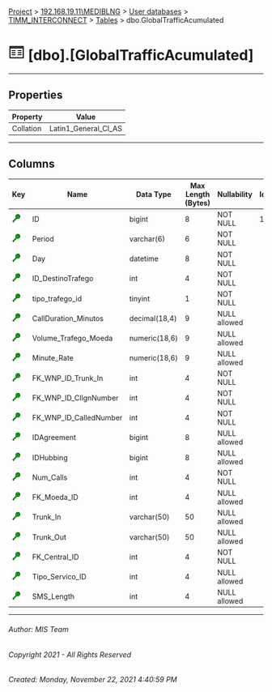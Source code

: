 #### 

[Project](../../../../index.md) > [192.168.19.11\\MEDIBLNG](../../../index.md) > [User databases](../../index.md) > [TIMM_INTERCONNECT](../index.md) > [Tables](Tables.md) > dbo.GlobalTrafficAcumulated

# ![Tables](../../../../Images/Table32.png) [dbo].[GlobalTrafficAcumulated]

---

## <a name="#properties"></a>Properties

| Property | Value |
|---|---|
| Collation | Latin1_General_CI_AS |


---

## <a name="#columns"></a>Columns

| Key | Name | Data Type | Max Length (Bytes) | Nullability | Identity |
|---|---|---|---|---|---|
| [![Cluster Key cci_GlobalTrafficAcumulated: ID\Period\Day\ID_DestinoTrafego\tipo_trafego_id\CallDuration_Minutos\Volume_Trafego_Moeda\Minute_Rate\FK_WNP_ID_Trunk_In\FK_WNP_ID_CllgnNumber\FK_WNP_ID_CalledNumber\IDAgreement\IDHubbing\Num_Calls\FK_Moeda_ID\Trunk_In\Trunk_Out\FK_Central_ID\Tipo_Servico_ID\SMS_Length](../../../../Images/cluster.png)](#indexes) | ID | bigint | 8 | NOT NULL | 1 - 1 |
| [![Cluster Key cci_GlobalTrafficAcumulated: ID\Period\Day\ID_DestinoTrafego\tipo_trafego_id\CallDuration_Minutos\Volume_Trafego_Moeda\Minute_Rate\FK_WNP_ID_Trunk_In\FK_WNP_ID_CllgnNumber\FK_WNP_ID_CalledNumber\IDAgreement\IDHubbing\Num_Calls\FK_Moeda_ID\Trunk_In\Trunk_Out\FK_Central_ID\Tipo_Servico_ID\SMS_Length](../../../../Images/cluster.png)](#indexes) | Period | varchar(6) | 6 | NOT NULL |  |
| [![Cluster Key cci_GlobalTrafficAcumulated: ID\Period\Day\ID_DestinoTrafego\tipo_trafego_id\CallDuration_Minutos\Volume_Trafego_Moeda\Minute_Rate\FK_WNP_ID_Trunk_In\FK_WNP_ID_CllgnNumber\FK_WNP_ID_CalledNumber\IDAgreement\IDHubbing\Num_Calls\FK_Moeda_ID\Trunk_In\Trunk_Out\FK_Central_ID\Tipo_Servico_ID\SMS_Length](../../../../Images/cluster.png)](#indexes) | Day | datetime | 8 | NOT NULL |  |
| [![Cluster Key cci_GlobalTrafficAcumulated: ID\Period\Day\ID_DestinoTrafego\tipo_trafego_id\CallDuration_Minutos\Volume_Trafego_Moeda\Minute_Rate\FK_WNP_ID_Trunk_In\FK_WNP_ID_CllgnNumber\FK_WNP_ID_CalledNumber\IDAgreement\IDHubbing\Num_Calls\FK_Moeda_ID\Trunk_In\Trunk_Out\FK_Central_ID\Tipo_Servico_ID\SMS_Length](../../../../Images/cluster.png)](#indexes) | ID_DestinoTrafego | int | 4 | NOT NULL |  |
| [![Cluster Key cci_GlobalTrafficAcumulated: ID\Period\Day\ID_DestinoTrafego\tipo_trafego_id\CallDuration_Minutos\Volume_Trafego_Moeda\Minute_Rate\FK_WNP_ID_Trunk_In\FK_WNP_ID_CllgnNumber\FK_WNP_ID_CalledNumber\IDAgreement\IDHubbing\Num_Calls\FK_Moeda_ID\Trunk_In\Trunk_Out\FK_Central_ID\Tipo_Servico_ID\SMS_Length](../../../../Images/cluster.png)](#indexes) | tipo_trafego_id | tinyint | 1 | NOT NULL |  |
| [![Cluster Key cci_GlobalTrafficAcumulated: ID\Period\Day\ID_DestinoTrafego\tipo_trafego_id\CallDuration_Minutos\Volume_Trafego_Moeda\Minute_Rate\FK_WNP_ID_Trunk_In\FK_WNP_ID_CllgnNumber\FK_WNP_ID_CalledNumber\IDAgreement\IDHubbing\Num_Calls\FK_Moeda_ID\Trunk_In\Trunk_Out\FK_Central_ID\Tipo_Servico_ID\SMS_Length](../../../../Images/cluster.png)](#indexes) | CallDuration_Minutos | decimal(18,4) | 9 | NULL allowed |  |
| [![Cluster Key cci_GlobalTrafficAcumulated: ID\Period\Day\ID_DestinoTrafego\tipo_trafego_id\CallDuration_Minutos\Volume_Trafego_Moeda\Minute_Rate\FK_WNP_ID_Trunk_In\FK_WNP_ID_CllgnNumber\FK_WNP_ID_CalledNumber\IDAgreement\IDHubbing\Num_Calls\FK_Moeda_ID\Trunk_In\Trunk_Out\FK_Central_ID\Tipo_Servico_ID\SMS_Length](../../../../Images/cluster.png)](#indexes) | Volume_Trafego_Moeda | numeric(18,6) | 9 | NULL allowed |  |
| [![Cluster Key cci_GlobalTrafficAcumulated: ID\Period\Day\ID_DestinoTrafego\tipo_trafego_id\CallDuration_Minutos\Volume_Trafego_Moeda\Minute_Rate\FK_WNP_ID_Trunk_In\FK_WNP_ID_CllgnNumber\FK_WNP_ID_CalledNumber\IDAgreement\IDHubbing\Num_Calls\FK_Moeda_ID\Trunk_In\Trunk_Out\FK_Central_ID\Tipo_Servico_ID\SMS_Length](../../../../Images/cluster.png)](#indexes) | Minute_Rate | numeric(18,6) | 9 | NULL allowed |  |
| [![Cluster Key cci_GlobalTrafficAcumulated: ID\Period\Day\ID_DestinoTrafego\tipo_trafego_id\CallDuration_Minutos\Volume_Trafego_Moeda\Minute_Rate\FK_WNP_ID_Trunk_In\FK_WNP_ID_CllgnNumber\FK_WNP_ID_CalledNumber\IDAgreement\IDHubbing\Num_Calls\FK_Moeda_ID\Trunk_In\Trunk_Out\FK_Central_ID\Tipo_Servico_ID\SMS_Length](../../../../Images/cluster.png)](#indexes) | FK_WNP_ID_Trunk_In | int | 4 | NOT NULL |  |
| [![Cluster Key cci_GlobalTrafficAcumulated: ID\Period\Day\ID_DestinoTrafego\tipo_trafego_id\CallDuration_Minutos\Volume_Trafego_Moeda\Minute_Rate\FK_WNP_ID_Trunk_In\FK_WNP_ID_CllgnNumber\FK_WNP_ID_CalledNumber\IDAgreement\IDHubbing\Num_Calls\FK_Moeda_ID\Trunk_In\Trunk_Out\FK_Central_ID\Tipo_Servico_ID\SMS_Length](../../../../Images/cluster.png)](#indexes) | FK_WNP_ID_CllgnNumber | int | 4 | NOT NULL |  |
| [![Cluster Key cci_GlobalTrafficAcumulated: ID\Period\Day\ID_DestinoTrafego\tipo_trafego_id\CallDuration_Minutos\Volume_Trafego_Moeda\Minute_Rate\FK_WNP_ID_Trunk_In\FK_WNP_ID_CllgnNumber\FK_WNP_ID_CalledNumber\IDAgreement\IDHubbing\Num_Calls\FK_Moeda_ID\Trunk_In\Trunk_Out\FK_Central_ID\Tipo_Servico_ID\SMS_Length](../../../../Images/cluster.png)](#indexes) | FK_WNP_ID_CalledNumber | int | 4 | NOT NULL |  |
| [![Cluster Key cci_GlobalTrafficAcumulated: ID\Period\Day\ID_DestinoTrafego\tipo_trafego_id\CallDuration_Minutos\Volume_Trafego_Moeda\Minute_Rate\FK_WNP_ID_Trunk_In\FK_WNP_ID_CllgnNumber\FK_WNP_ID_CalledNumber\IDAgreement\IDHubbing\Num_Calls\FK_Moeda_ID\Trunk_In\Trunk_Out\FK_Central_ID\Tipo_Servico_ID\SMS_Length](../../../../Images/cluster.png)](#indexes) | IDAgreement | bigint | 8 | NULL allowed |  |
| [![Cluster Key cci_GlobalTrafficAcumulated: ID\Period\Day\ID_DestinoTrafego\tipo_trafego_id\CallDuration_Minutos\Volume_Trafego_Moeda\Minute_Rate\FK_WNP_ID_Trunk_In\FK_WNP_ID_CllgnNumber\FK_WNP_ID_CalledNumber\IDAgreement\IDHubbing\Num_Calls\FK_Moeda_ID\Trunk_In\Trunk_Out\FK_Central_ID\Tipo_Servico_ID\SMS_Length](../../../../Images/cluster.png)](#indexes) | IDHubbing | bigint | 8 | NULL allowed |  |
| [![Cluster Key cci_GlobalTrafficAcumulated: ID\Period\Day\ID_DestinoTrafego\tipo_trafego_id\CallDuration_Minutos\Volume_Trafego_Moeda\Minute_Rate\FK_WNP_ID_Trunk_In\FK_WNP_ID_CllgnNumber\FK_WNP_ID_CalledNumber\IDAgreement\IDHubbing\Num_Calls\FK_Moeda_ID\Trunk_In\Trunk_Out\FK_Central_ID\Tipo_Servico_ID\SMS_Length](../../../../Images/cluster.png)](#indexes) | Num_Calls | int | 4 | NOT NULL |  |
| [![Cluster Key cci_GlobalTrafficAcumulated: ID\Period\Day\ID_DestinoTrafego\tipo_trafego_id\CallDuration_Minutos\Volume_Trafego_Moeda\Minute_Rate\FK_WNP_ID_Trunk_In\FK_WNP_ID_CllgnNumber\FK_WNP_ID_CalledNumber\IDAgreement\IDHubbing\Num_Calls\FK_Moeda_ID\Trunk_In\Trunk_Out\FK_Central_ID\Tipo_Servico_ID\SMS_Length](../../../../Images/cluster.png)](#indexes) | FK_Moeda_ID | int | 4 | NULL allowed |  |
| [![Cluster Key cci_GlobalTrafficAcumulated: ID\Period\Day\ID_DestinoTrafego\tipo_trafego_id\CallDuration_Minutos\Volume_Trafego_Moeda\Minute_Rate\FK_WNP_ID_Trunk_In\FK_WNP_ID_CllgnNumber\FK_WNP_ID_CalledNumber\IDAgreement\IDHubbing\Num_Calls\FK_Moeda_ID\Trunk_In\Trunk_Out\FK_Central_ID\Tipo_Servico_ID\SMS_Length](../../../../Images/cluster.png)](#indexes) | Trunk_In | varchar(50) | 50 | NULL allowed |  |
| [![Cluster Key cci_GlobalTrafficAcumulated: ID\Period\Day\ID_DestinoTrafego\tipo_trafego_id\CallDuration_Minutos\Volume_Trafego_Moeda\Minute_Rate\FK_WNP_ID_Trunk_In\FK_WNP_ID_CllgnNumber\FK_WNP_ID_CalledNumber\IDAgreement\IDHubbing\Num_Calls\FK_Moeda_ID\Trunk_In\Trunk_Out\FK_Central_ID\Tipo_Servico_ID\SMS_Length](../../../../Images/cluster.png)](#indexes) | Trunk_Out | varchar(50) | 50 | NULL allowed |  |
| [![Cluster Key cci_GlobalTrafficAcumulated: ID\Period\Day\ID_DestinoTrafego\tipo_trafego_id\CallDuration_Minutos\Volume_Trafego_Moeda\Minute_Rate\FK_WNP_ID_Trunk_In\FK_WNP_ID_CllgnNumber\FK_WNP_ID_CalledNumber\IDAgreement\IDHubbing\Num_Calls\FK_Moeda_ID\Trunk_In\Trunk_Out\FK_Central_ID\Tipo_Servico_ID\SMS_Length](../../../../Images/cluster.png)](#indexes) | FK_Central_ID | int | 4 | NOT NULL |  |
| [![Cluster Key cci_GlobalTrafficAcumulated: ID\Period\Day\ID_DestinoTrafego\tipo_trafego_id\CallDuration_Minutos\Volume_Trafego_Moeda\Minute_Rate\FK_WNP_ID_Trunk_In\FK_WNP_ID_CllgnNumber\FK_WNP_ID_CalledNumber\IDAgreement\IDHubbing\Num_Calls\FK_Moeda_ID\Trunk_In\Trunk_Out\FK_Central_ID\Tipo_Servico_ID\SMS_Length](../../../../Images/cluster.png)](#indexes) | Tipo_Servico_ID | int | 4 | NULL allowed |  |
| [![Cluster Key cci_GlobalTrafficAcumulated: ID\Period\Day\ID_DestinoTrafego\tipo_trafego_id\CallDuration_Minutos\Volume_Trafego_Moeda\Minute_Rate\FK_WNP_ID_Trunk_In\FK_WNP_ID_CllgnNumber\FK_WNP_ID_CalledNumber\IDAgreement\IDHubbing\Num_Calls\FK_Moeda_ID\Trunk_In\Trunk_Out\FK_Central_ID\Tipo_Servico_ID\SMS_Length](../../../../Images/cluster.png)](#indexes) | SMS_Length | int | 4 | NULL allowed |  |


---

###### Author:  MIS Team

###### Copyright 2021 - All Rights Reserved

###### Created: Monday, November 22, 2021 4:40:59 PM

